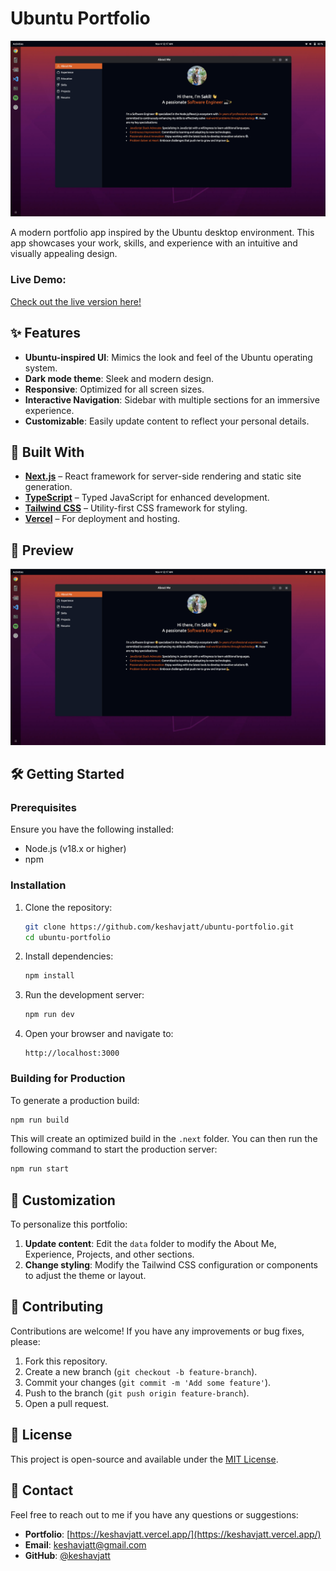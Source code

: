 # Ubuntu Portfolio

![Ubuntu Portfolio Screenshot](./public/screenshot.png)

A modern portfolio app inspired by the Ubuntu desktop environment. This app showcases your work, skills, and experience with an intuitive and visually appealing design.

### Live Demo:

[Check out the live version here!](https://ubuntu-portfolio-two.vercel.app/)

## ✨ Features

- **Ubuntu-inspired UI**: Mimics the look and feel of the Ubuntu operating system.
- **Dark mode theme**: Sleek and modern design.
- **Responsive**: Optimized for all screen sizes.
- **Interactive Navigation**: Sidebar with multiple sections for an immersive experience.
- **Customizable**: Easily update content to reflect your personal details.

## 🚀 Built With

- **[Next.js](https://nextjs.org/)** – React framework for server-side rendering and static site generation.
- **[TypeScript](https://www.typescriptlang.org/)** – Typed JavaScript for enhanced development.
- **[Tailwind CSS](https://tailwindcss.com/)** – Utility-first CSS framework for styling.
- **[Vercel](https://vercel.com/)** – For deployment and hosting.

## 📸 Preview

![Portfolio Preview](./public/screenshot.png)

## 🛠️ Getting Started

### Prerequisites

Ensure you have the following installed:

- Node.js (v18.x or higher)
- npm

### Installation

1. Clone the repository:

   ```bash
   git clone https://github.com/keshavjatt/ubuntu-portfolio.git
   cd ubuntu-portfolio
   ```

2. Install dependencies:

   ```bash
   npm install
   ```

3. Run the development server:

   ```bash
   npm run dev
   ```

4. Open your browser and navigate to:

   ```
   http://localhost:3000
   ```

### Building for Production

To generate a production build:

```bash
npm run build
```

This will create an optimized build in the `.next` folder. You can then run the following command to start the production server:

```bash
npm run start
```

## 🎨 Customization

To personalize this portfolio:

1. **Update content**: Edit the `data` folder to modify the About Me, Experience, Projects, and other sections.
2. **Change styling**: Modify the Tailwind CSS configuration or components to adjust the theme or layout.

## 🤝 Contributing

Contributions are welcome! If you have any improvements or bug fixes, please:

1. Fork this repository.
2. Create a new branch (`git checkout -b feature-branch`).
3. Commit your changes (`git commit -m 'Add some feature'`).
4. Push to the branch (`git push origin feature-branch`).
5. Open a pull request.

## 📄 License

This project is open-source and available under the [MIT License](LICENSE).

## 📧 Contact

Feel free to reach out to me if you have any questions or suggestions:

- **Portfolio**: [https://keshavjatt.vercel.app/](https://keshavjatt.vercel.app/)
- **Email**: [keshavjatt@gmail.com](mailto:keshavjatt@gmail.com)
- **GitHub**: [@keshavjatt](https://github.com/keshavjatt)
